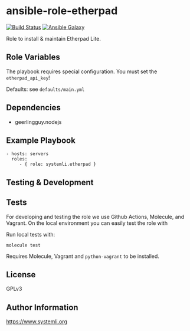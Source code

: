 # ansible-role-etherpad


[![Build Status](https://github.com/systemli/ansible-role-etherpad/workflows/Integration/badge.svg?branch=master)](https://github.com/systemli/ansible-role-etherpad/actions?query=workflow%3AIntegration)
[![Ansible Galaxy](http://img.shields.io/badge/ansible--galaxy-etherpad-blue.svg)](https://galaxy.ansible.com/systemli/etherpad/)

Role to install & maintain Etherpad Lite.

Role Variables
--------------

The playbook requires special configuration. You must set the `etherpad_api_key`!

Defaults: see `defaults/main.yml`

Dependencies
---------------

 * geerlingguy.nodejs

Example Playbook
----------------

    - hosts: servers
      roles:
         - { role: systemli.etherpad }

Testing & Development
---------------------

Tests
-----
For developing and testing the role we use Github Actions, Molecule, and Vagrant. On the local environment you can easily test the role with

Run local tests with:

```
molecule test
```

Requires Molecule, Vagrant and `python-vagrant` to be installed.

License
-------

GPLv3

Author Information
------------------

https://www.systemli.org
